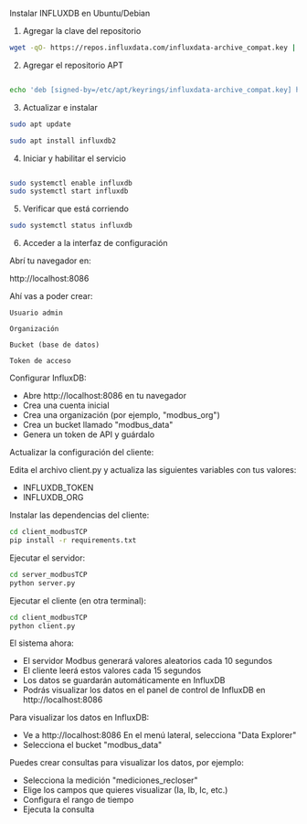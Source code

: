 Instalar INFLUXDB en Ubuntu/Debian
1. Agregar la clave del repositorio
```bash
wget -qO- https://repos.influxdata.com/influxdata-archive_compat.key | sudo tee /etc/apt/keyrings/influxdata-archive_compat.key > /dev/null
```

2. Agregar el repositorio APT
```bash

echo 'deb [signed-by=/etc/apt/keyrings/influxdata-archive_compat.key] https://repos.influxdata.com/debian stable main' | sudo tee /etc/apt/sources.list.d/influxdata.list
```
3. Actualizar e instalar
```bash
sudo apt update

sudo apt install influxdb2
```

4. Iniciar y habilitar el servicio
```bash

sudo systemctl enable influxdb
sudo systemctl start influxdb
```
5. Verificar que está corriendo
```bash
sudo systemctl status influxdb
```

6. Acceder a la interfaz de configuración

Abrí tu navegador en:

http://localhost:8086

Ahí vas a poder crear:

    Usuario admin

    Organización

    Bucket (base de datos)

    Token de acceso


Configurar InfluxDB:

- Abre http://localhost:8086 en tu navegador
- Crea una cuenta inicial
- Crea una organización (por ejemplo, "modbus_org")
- Crea un bucket llamado "modbus_data"
- Genera un token de API y guárdalo

Actualizar la configuración del cliente:

Edita el archivo client.py y actualiza las siguientes variables con tus valores:

- INFLUXDB_TOKEN
- INFLUXDB_ORG

Instalar las dependencias del cliente:
```bash
cd client_modbusTCP
pip install -r requirements.txt
```

Ejecutar el servidor:
```bash
cd server_modbusTCP
python server.py
```

Ejecutar el cliente (en otra terminal):
```bash
cd client_modbusTCP
python client.py
```
El sistema ahora:

- El servidor Modbus generará valores aleatorios cada 10 segundos
- El cliente leerá estos valores cada 15 segundos
- Los datos se guardarán automáticamente en InfluxDB
- Podrás visualizar los datos en el panel de control de InfluxDB en http://localhost:8086

Para visualizar los datos en InfluxDB:
- Ve a http://localhost:8086
En el menú lateral, selecciona "Data Explorer"
- Selecciona el bucket "modbus_data"

Puedes crear consultas para visualizar los datos, por ejemplo:
- Selecciona la medición "mediciones_recloser"
- Elige los campos que quieres visualizar (Ia, Ib, Ic, etc.)
- Configura el rango de tiempo
- Ejecuta la consulta

